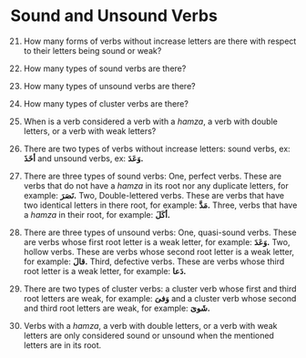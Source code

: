 Sound and Unsound Verbs
=======================

21. How many forms of verbs without increase letters are there with
respect to their letters being sound or weak?

22. How many types of sound verbs are there?

23. How many types of unsound verbs are there?

24. How many types of cluster verbs are there?

25. When is a verb considered a verb with a *hamza*, a verb with double
letters, or a verb with weak letters?

21. There are two types of verbs without increase letters: sound verbs,
ex: **أخَذَ** and unsound verbs, ex: **وَعَدَ.**

22. There are three types of sound verbs: One, perfect verbs. These are
verbs that do not have a *hamza* in its root nor any duplicate letters,
for example: **نَصَرَ.** Two, Double-lettered verbs. These are verbs
that have two identical letters in there root, for example: **مَدَّ.**
Three, verbs that have a *hamza* in their root, for example: **أکَلَ.**

23. There are three types of unsound verbs: One, quasi-sound verbs.
These are verbs whose first root letter is a weak letter, for example:
**وَعَدَ.** Two, hollow verbs. These are verbs whose second root letter
is a weak letter, for example: **قالَ.** Third, defective verbs. These
are verbs whose third root letter is a weak letter, for example:
**دَعا.**

24. There are two types of cluster verbs: a cluster verb whose first and
third root letters are weak, for example: **وَفیَ** and a cluster verb
whose second and third root letters are weak, for example: **شَویَ.**

25. Verbs with a *hamza*, a verb with double letters, or a verb with
weak letters are only considered sound or unsound when the mentioned
letters are in its root.


